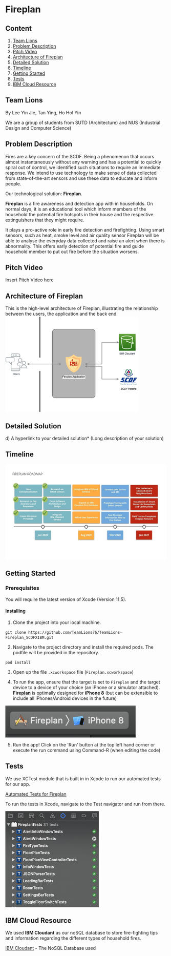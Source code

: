 # Fireplan

## Content
1. [Team Lions](#team-lions) 
2. [Problem Description](#problem-description) 
3. [Pitch Video](#pitch-video) 
4. [Architecture of Fireplan](#architecture-of-fireplan) 
5. [Detailed Solution](#detailed-solution) 
6. [Timeline](#timeline) 
7. [Getting Started](#getting-started) 
8. [Tests](#tests) 
7. [IBM Cloud Resource](#ibm-cloud-resource) 

## Team Lions
By Lee Yin Jie, Tan Ying, Ho Hol Yin

We are a group of students from SUTD (Architecture) and NUS (Industrial Design and Computer Science)

## Problem Description
Fires are a key concern of the SCDF. Being a phenomenon that occurs almost instantaneously without any warning and has a potential to quickly spiral out of control, we identified such situations to require an immediate response. We intend to use technology to make sense of data collected from state-of-the-art sensors and use these data to educate and inform people.

Our technological solution: **Fireplan**.

**Fireplan** is a fire awareness and detection app with in households. On normal days, it is an educational tool which inform members of the household the potential fire hotspots in their house and the respective extinguishers that they might require. 

It plays a pro-active role in early fire detection and firefighting. Using smart sensors, such as heat, smoke level and air quality sensor Fireplan will be able to analyse the everyday data collected and raise an alert when there is abnormality. This offers early detection of potential fire and guide household member to put out fire before the situation worsens.

## Pitch Video
Insert Pitch Video here

## Architecture of Fireplan
This is the high-level architecture of Fireplan, illustrating the relationship between the users, the application and the back end.
<a href="url"><img src="https://github.com/TeamLions76/TeamLions-Fireplan_SCDFXIBM/blob/master/Fireplan/Diagrams/architecture.png" align="center" height="300"></a>


## Detailed Solution
d) A hyperlink to your detailed solution* (Long description of your solution)

## Timeline
<a href="url"><img src="https://github.com/TeamLions76/TeamLions-Fireplan_SCDFXIBM/blob/master/Fireplan/Diagrams/timeline.jpg" align="center" height="300"></a>

## Getting Started

### Prerequisites
You will require the latest version of Xcode (Version 11.5).

#### Installing
1. Clone the project into your local machine.
```
git clone https://github.com/TeamLions76/TeamLions-Fireplan_SCDFXIBM.git
```
2. Navigate to the project directory and install the required pods. The podfile will be provided in the repository.
```
pod install
```
3. Open up the file `.xcworkspace` file (`Fireplan.xcworkspace`)

4. To run the app, ensure that the target is set to `Fireplan` and the target device to a device of your choice (an iPhone or a simulator attached). **Fireplan** is optimally designed for **iPhone 8** (but can be extensible to include all iPhones/Android devices in the future)

<a href="url"><img src="https://github.com/TeamLions76/TeamLions-Fireplan_SCDFXIBM/blob/master/Fireplan/Diagrams/target.png" align="center" height="100"></a>

5. Run the app! Click on the 'Run' button at the top left hand corner or execute the run command using Command-R (when editing the code)

## Tests
We use XCTest module that is built in in Xcode to run our automated tests for our app.

<a href="https://github.com/TeamLions76/TeamLions-Fireplan_SCDFXIBM/tree/master/Fireplan/FireplanTests">Automated Tests for Fireplan</a>

To run the tests in Xcode, navigate to the Test navigator and run from there.

<a href="url"><img src="https://github.com/TeamLions76/TeamLions-Fireplan_SCDFXIBM/blob/master/Fireplan/Diagrams/tests.png" align="center" height="300"></a>

## IBM Cloud Resource
We used **IBM Cloudant** as our noSQL database to store fire-fighting tips and information regarding the different types of household fires.

<a href="https://cloud.ibm.com/catalog/services/cloudant">IBM Cloudant</a> - The NoSQL Database used

